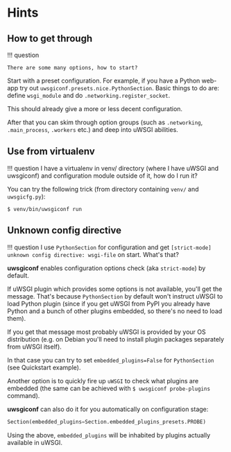 # Hints

## How to get through

!!! question

    There are some many options, how to start?

Start with a preset configuration. For example, if you have a Python
web-app try out `uwsgiconf.presets.nice.PythonSection`. Basic things to
do are: define `wsgi_module` and do `.networking.register_socket`.

This should already give a more or less decent configuration.

After that you can skim through option groups (such as `.networking`,
`.main_process`, `.workers` etc.) and deep into uWSGI abilities.

## Use from virtualenv

!!! question
    I have a virtualenv in venv/ directory (where I have uWSGI and uwsgiconf) 
    and configuration module outside of it, how do I run it?

You can try the following trick (from directory containing `venv/` and
`uwsgicfg.py`):

```shell
$ venv/bin/uwsgiconf run
```

## Unknown config directive

!!! question 
    I use `PythonSection` for configuration and get 
    `[strict-mode] unknown config directive: wsgi-file` on start. What's that?

**uwsgiconf** enables configuration options check (aka `strict-mode`) by
default.

If uWSGI plugin which provides some options is not available, you'll
get the message. That's because `PythonSection` by default won't
instruct uWSGI to load Python plugin (since if you get uWSGI from PyPI
you already have Python and a bunch of other plugins embedded, so
there's no need to load them).

If you get that message most probably uWSGI is provided by your OS
distribution (e.g. on Debian you'll need to install plugin packages
separately from uWSGI itself).

In that case you can try to set `embedded_plugins=False` for
`PythonSection` (see Quickstart example).

Another option is to quickly fire up `uWSGI` to check what plugins are
embedded (the same can be achieved with `$ uwsgiconf probe-plugins`
command).

**uwsgiconf** can also do it for you automatically on configuration
stage:

```python
Section(embedded_plugins=Section.embedded_plugins_presets.PROBE)
```

Using the above, `embedded_plugins` will be inhabited by plugins
actually available in uWSGI.
